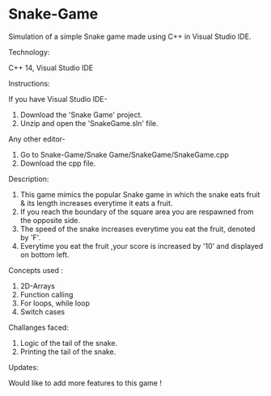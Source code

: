 # Snake-Game
Simulation of a simple Snake game made using C++ in Visual Studio IDE.   

Technology:

C++ 14, Visual Studio IDE

Instructions:

If you have Visual Studio IDE-
1. Download the 'Snake Game' project.
2. Unzip and open the 'SnakeGame.sln' file.

Any other editor-
1. Go to Snake-Game/Snake Game/SnakeGame/SnakeGame.cpp 
2. Download the cpp file.

Description:

1. This game mimics the popular Snake game in which the snake eats fruit & its length increases everytime it eats a fruit.
2. If you reach the boundary of the square area you are respawned from the opposite side.
3. The speed of the snake increases everytime you eat the fruit, denoted by 'F'.
4. Everytime you eat the fruit ,your score is increased by '10' and displayed on bottom left.

Concepts used :

1. 2D-Arrays
2. Function calling
3. For loops, while loop
4. Switch cases

Challanges faced:

1. Logic of the tail of the snake.
2. Printing the tail of the snake.

Updates:

Would like to add more features to this game ! 

